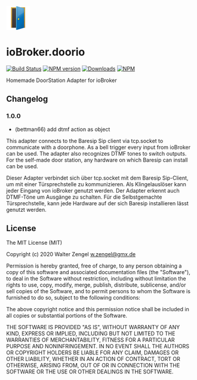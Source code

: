 ![Logo](admin/doorio.png)
# ioBroker.doorio

[![Build Status](https://travis-ci.org/Bettman66/ioBroker.doorio.svg?branch=master)](https://travis-ci.org/Bettman66/ioBroker.doorio)
[![NPM version](http://img.shields.io/npm/v/iobroker.doorio.svg)](https://www.npmjs.com/package/iobroker.doorio)
[![Downloads](https://img.shields.io/npm/dm/iobroker.doorio.svg)](https://www.npmjs.com/package/iobroker.doorio)
[![NPM](https://nodei.co/npm/iobroker.doorio.png?downloads=true)](https://nodei.co/npm/iobroker.doorio/)

Homemade DoorStation Adapter for ioBroker

## Changelog
### 1.0.0
* (bettman66) add dtmf action as object

This adapter connects to the Baresip Sip client via tcp.socket to communicate
with a doorphone. As a bell trigger every input from ioBroker can be used.
The adapter also recognizes DTMF tones to switch outputs.
For the self-made door station, any hardware on which Baresip can install
can be used.

Dieser Adapter verbindet sich über tcp.socket mit dem Baresip Sip-Client,
um mit einer Türsprechstelle zu kommunizieren. Als Klingelauslöser kann jeder
Eingang von ioBroker genutzt werden. Der Adapter erkennt auch DTMF-Töne um
Ausgänge zu schalten.
Für die Selbstgemachte Türsprechstelle, kann jede Hardware auf der sich Baresip
installieren lässt genutzt werden.  

## License
The MIT License (MIT)

Copyright (c) 2020 Walter Zengel <w.zengel@gmx.de>

Permission is hereby granted, free of charge, to any person obtaining a copy
of this software and associated documentation files (the "Software"), to deal
in the Software without restriction, including without limitation the rights
to use, copy, modify, merge, publish, distribute, sublicense, and/or sell
copies of the Software, and to permit persons to whom the Software is
furnished to do so, subject to the following conditions:

The above copyright notice and this permission notice shall be included in
all copies or substantial portions of the Software.

THE SOFTWARE IS PROVIDED "AS IS", WITHOUT WARRANTY OF ANY KIND, EXPRESS OR
IMPLIED, INCLUDING BUT NOT LIMITED TO THE WARRANTIES OF MERCHANTABILITY,
FITNESS FOR A PARTICULAR PURPOSE AND NONINFRINGEMENT. IN NO EVENT SHALL THE
AUTHORS OR COPYRIGHT HOLDERS BE LIABLE FOR ANY CLAIM, DAMAGES OR OTHER
LIABILITY, WHETHER IN AN ACTION OF CONTRACT, TORT OR OTHERWISE, ARISING FROM,
OUT OF OR IN CONNECTION WITH THE SOFTWARE OR THE USE OR OTHER DEALINGS IN
THE SOFTWARE.
